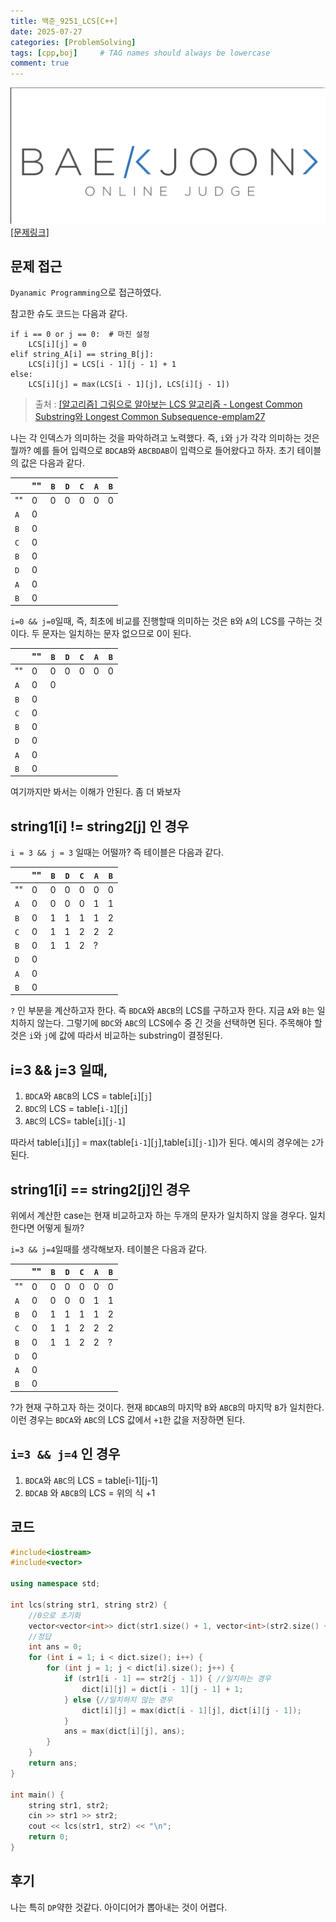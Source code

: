 ```yaml
---
title: 백준_9251_LCS[C++]
date: 2025-07-27
categories: [ProblemSolving]
tags: [cpp,boj]     # TAG names should always be lowercase
comment: true
---
```

![img-description](/assets/img/boj.png) 
<a href ='https://www.acmicpc.net/problem/9251'>[문제링크] </a>

## 문제 접근
`Dyanamic Programming`으로 접근하였다.

참고한 슈도 코드는 다음과 같다. 
```
if i == 0 or j == 0:  # 마진 설정
	LCS[i][j] = 0
elif string_A[i] == string_B[j]:
	LCS[i][j] = LCS[i - 1][j - 1] + 1
else:
	LCS[i][j] = max(LCS[i - 1][j], LCS[i][j - 1])
```

> 출처 : <a href ='https://velog.io/@emplam27/%EC%95%8C%EA%B3%A0%EB%A6%AC%EC%A6%98-%EA%B7%B8%EB%A6%BC%EC%9C%BC%EB%A1%9C-%EC%95%8C%EC%95%84%EB%B3%B4%EB%8A%94-LCS-%EC%95%8C%EA%B3%A0%EB%A6%AC%EC%A6%98-Longest-Common-Substring%EC%99%80-Longest-Common-Subsequence'>
> [알고리즘] 그림으로 알아보는 LCS 알고리즘 - Longest Common Substring와 Longest Common Subsequence-emplam27</a>

나는 각 인덱스가 의미하는 것을 파악하려고 노력했다. 즉, `i`와 `j`가 각각 의미하는 것은 뭘까? 예를 들어 입력으로 `BDCAB`와 `ABCBDAB`이 입력으로 들어왔다고 하자. 초기 테이블의 값은 다음과 같다.


|     | ""  | `B` | `D` | `C` | `A` | `B` |
| --- | --- | --- | --- | --- | --- | --- |
| ""  | 0   | 0   | 0   | 0   | 0   | 0   |
| `A` | 0   |     |     |     |     |     |
| `B` | 0   |     |     |     |     |     |
| `C` | 0   |     |     |     |     |     |
| `B` | 0   |     |     |     |     |     |
| `D` | 0   |     |     |     |     |     |
| `A` | 0   |     |     |     |     |     |
| `B` | 0   |     |     |     |     |     |


`i=0 && j=0`일때, 즉, 최초에 비교를 진행할때 의미하는 것은 `B`와 `A`의 LCS를 구하는 것이다. 두 문자는 일치하는 문자 없으므로 0이 된다.

|     | ""  | `B` | `D` | `C` | `A` | `B` |
| --- | --- | --- | --- | --- | --- | --- |
| ""  | 0   | 0   | 0   | 0   | 0   | 0   |
| `A` | 0   | 0   |     |     |     |     |
| `B` | 0   |     |     |     |     |     |
| `C` | 0   |     |     |     |     |     |
| `B` | 0   |     |     |     |     |     |
| `D` | 0   |     |     |     |     |     |
| `A` | 0   |     |     |     |     |     |
| `B` | 0   |     |     |     |     |     |

여기까지만 봐서는 이해가 안된다. 좀 더 봐보자
## string1[i] != string2[j] 인 경우
 `i = 3 && j = 3` 일때는 어떨까? 즉 테이블은 다음과 같다.


|     | ""  | `B` | `D` | `C` | `A` | `B` |
| --- | --- | --- | --- | --- | --- | --- |
| ""  | 0   | 0   | 0   | 0   | 0   | 0   |
| `A` | 0   | 0   | 0   | 0   | 1   | 1   |
| `B` | 0   | 1   | 1   | 1   | 1   | 2   |
| `C` | 0   | 1   | 1   | 2   | 2   | 2   |
| `B` | 0   | 1   | 1   | 2   | ?   |     |
| `D` | 0   |     |     |     |     |     |
| `A` | 0   |     |     |     |     |     |
| `B` | 0   |     |     |     |     |     |

`?` 인 부분을 계산하고자 한다. 즉 `BDCA`와 `ABCB`의 LCS를 구하고자 한다. 지금 `A`와 `B`는 일치하지 않는다. 그렇기에 `BDC`와 `ABC`의 LCS에수 중 긴 것을 선택하면 된다. 주목해야 할 것은 `i`와 `j`에 값에 따라서 비교하는 substring이 결정된다. 

## i=3 && j=3 일때,
1. `BDCA`와 `ABCB`의 LCS = table[`i`][`j`]
2.  `BDC`의 LCS = table[`i-1`][`j`]
3.  `ABC`의 LCS=  table[`i`][`j-1`]

따라서 table[`i`][`j`] = max(table[`i-1`][`j`],table[`i`][`j-1`])가 된다. 예시의 경우에는 `2`가 된다.

## string1[i] == string2[j]인 경우

위에서 계산한 case는 현재 비교하고자 하는 두개의 문자가 일치하지 않을 경우다. 일치한다면 어떻게 될까?

`i=3 && j=4`일때를 생각해보자. 테이블은 다음과 같다.

|     | ""  | `B` | `D` | `C` | `A` | `B` |
| --- | --- | --- | --- | --- | --- | --- |
| ""  | 0   | 0   | 0   | 0   | 0   | 0   |
| `A` | 0   | 0   | 0   | 0   | 1   | 1   |
| `B` | 0   | 1   | 1   | 1   | 1   | 2   |
| `C` | 0   | 1   | 1   | 2   | 2   | 2   |
| `B` | 0   | 1   | 1   | 2   | 2   | ?   |
| `D` | 0   |     |     |     |     |     |
| `A` | 0   |     |     |     |     |     |
| `B` | 0   |     |     |     |     |     |

?가 현재 구하고자 하는 것이다. 현재 `BDCAB`의 마지막 `B`와 `ABCB`의 마지막 `B`가 일치한다. 이런 경우는 `BDCA`와 `ABC`의 LCS 값에서 `+1`한 값을 저장하면 된다.

## `i=3 && j=4` 인 경우 

1. `BDCA`와 `ABC`의 LCS = table[i-1][j-1]
2. `BDCAB` 와 `ABCB`의 LCS = 위의 식 +1 


## 코드 

```cpp
#include<iostream>
#include<vector>

using namespace std;

int lcs(string str1, string str2) {
    //0으로 초기화
    vector<vector<int>> dict(str1.size() + 1, vector<int>(str2.size() + 1, 0));
    //정답 
    int ans = 0;
    for (int i = 1; i < dict.size(); i++) {
        for (int j = 1; j < dict[i].size(); j++) {
            if (str1[i - 1] == str2[j - 1]) { //일치하는 경우
                dict[i][j] = dict[i - 1][j - 1] + 1;
            } else {//일치하지 않는 경우
                dict[i][j] = max(dict[i - 1][j], dict[i][j - 1]);
            }
            ans = max(dict[i][j], ans);
        }
    }
    return ans;
}

int main() {
    string str1, str2;
    cin >> str1 >> str2;
    cout << lcs(str1, str2) << "\n";
    return 0;
}
```


## 후기

나는 특히 `DP`약한 것같다. 아이디어가 뽑아내는 것이 어렵다. 


